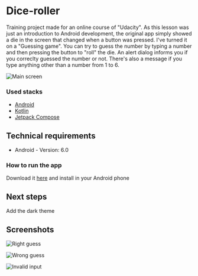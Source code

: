# Dice-roller
Training project made for an online course of "Udacity". As this lesson was just an introduction to Android development, the original app simply showed a die in the screen that changed when a button was pressed. I've turned it on a "Guessing game". You can try to guess the number by typing a number and then pressing the button to "roll" the die. An alert dialog informs you if you correclty guessed the number or not. There's also a message if you type anything other than a number from 1 to 6.

![Main screen](https://github.com/dgomesdev/Dice-roller/assets/114317159/8bc7198b-834f-4f9b-8511-83088e5be21d)

### Used stacks

* [Android](https://developer.android.com/)
* [Kotlin](https://kotlinlang.org/)
* [Jetpack Compose](https://developer.android.com/jetpack/compose)

## Technical requirements

* Android - Version: 6.0

### How to run the app

Download it [here](https://github.com/dgomesdev/Dice-roller/releases/download/v1.0/DiceRoller.aab) and install in your Android phone

## Next steps

Add the dark theme

## Screenshots

![Right guess](https://github.com/dgomesdev/Dice-roller/assets/114317159/7eac2085-b795-499d-8020-5cdc0b0927ca)

![Wrong guess](https://github.com/dgomesdev/Dice-roller/assets/114317159/9b44fbba-26f8-44e7-bc79-a7a3bd8d17c4)

![Invalid input](https://github.com/dgomesdev/Dice-roller/assets/114317159/c0838a67-924f-4c8a-9aa6-d91a442519cb)
